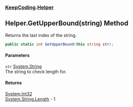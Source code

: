 ### [KeepCoding](KeepCoding.md 'KeepCoding').[Helper](KeepCoding_Helper.md 'KeepCoding.Helper')
## Helper.GetUpperBound(string) Method
Returns the last index of the string.  
```csharp
public static int GetUpperBound(this string str);
```
#### Parameters
<a name='KeepCoding_Helper_GetUpperBound(string)_str'></a>
`str` [System.String](https://docs.microsoft.com/en-us/dotnet/api/System.String 'System.String')  
The string to check length for.
  
#### Returns
[System.Int32](https://docs.microsoft.com/en-us/dotnet/api/System.Int32 'System.Int32')  
[System.String.Length](https://docs.microsoft.com/en-us/dotnet/api/System.String.Length 'System.String.Length') - 1
